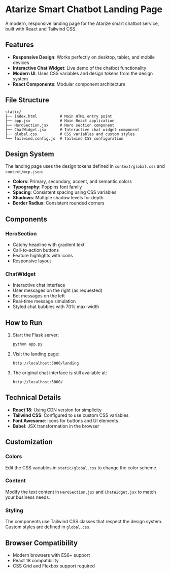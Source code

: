 # Atarize Smart Chatbot Landing Page

A modern, responsive landing page for the Atarize smart chatbot service, built with React and Tailwind CSS.

## Features

- **Responsive Design**: Works perfectly on desktop, tablet, and mobile devices
- **Interactive Chat Widget**: Live demo of the chatbot functionality
- **Modern UI**: Uses CSS variables and design tokens from the design system
- **React Components**: Modular component architecture

## File Structure

```
static/
├── index.html          # Main HTML entry point
├── app.jsx             # Main React application
├── HeroSection.jsx     # Hero section component
├── ChatWidget.jsx      # Interactive chat widget component
├── global.css          # CSS variables and custom styles
└── tailwind.config.js  # Tailwind CSS configuration
```

## Design System

The landing page uses the design tokens defined in `context/global.css` and `context/mcp.json`:

- **Colors**: Primary, secondary, accent, and semantic colors
- **Typography**: Poppins font family
- **Spacing**: Consistent spacing using CSS variables
- **Shadows**: Multiple shadow levels for depth
- **Border Radius**: Consistent rounded corners

## Components

### HeroSection
- Catchy headline with gradient text
- Call-to-action buttons
- Feature highlights with icons
- Responsive layout

### ChatWidget
- Interactive chat interface
- User messages on the right (as requested)
- Bot messages on the left
- Real-time message simulation
- Styled chat bubbles with 70% max-width

## How to Run

1. Start the Flask server:
   ```bash
   python app.py
   ```

2. Visit the landing page:
   ```
   http://localhost:5000/landing
   ```

3. The original chat interface is still available at:
   ```
   http://localhost:5000/
   ```

## Technical Details

- **React 18**: Using CDN version for simplicity
- **Tailwind CSS**: Configured to use custom CSS variables
- **Font Awesome**: Icons for buttons and UI elements
- **Babel**: JSX transformation in the browser

## Customization

### Colors
Edit the CSS variables in `static/global.css` to change the color scheme.

### Content
Modify the text content in `HeroSection.jsx` and `ChatWidget.jsx` to match your business needs.

### Styling
The components use Tailwind CSS classes that respect the design system. Custom styles are defined in `global.css`.

## Browser Compatibility

- Modern browsers with ES6+ support
- React 18 compatibility
- CSS Grid and Flexbox support required 